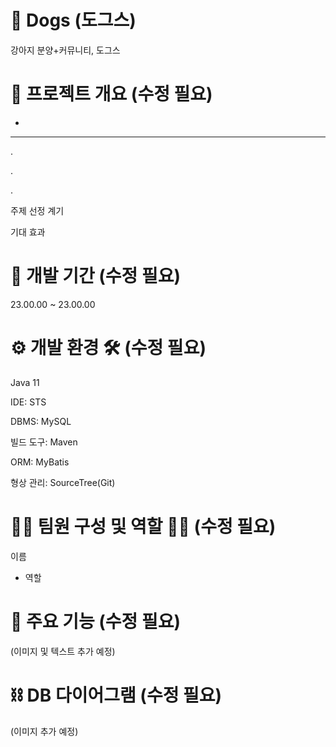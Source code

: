 # 🐾 Dogs (도그스)
강아지 분양+커뮤니티, 도그스

# 📖 프로젝트 개요 (수정 필요)
-


---


.


.


.

주제 선정 계기


기대 효과


# 📆 개발 기간 (수정 필요)
23.00.00 ~ 23.00.00


# ⚙️ 개발 환경 🛠️ (수정 필요)
Java 11


IDE: STS


DBMS: MySQL


빌드 도구: Maven


ORM: MyBatis


형상 관리: SourceTree(Git)


# 👩‍💻 팀원 구성 및 역할 👨‍💻 (수정 필요)
이름
- 역할


# 📌 주요 기능 (수정 필요)
(이미지 및 텍스트 추가 예정)


# ⛓ DB 다이어그램 (수정 필요)
(이미지 추가 예정)

